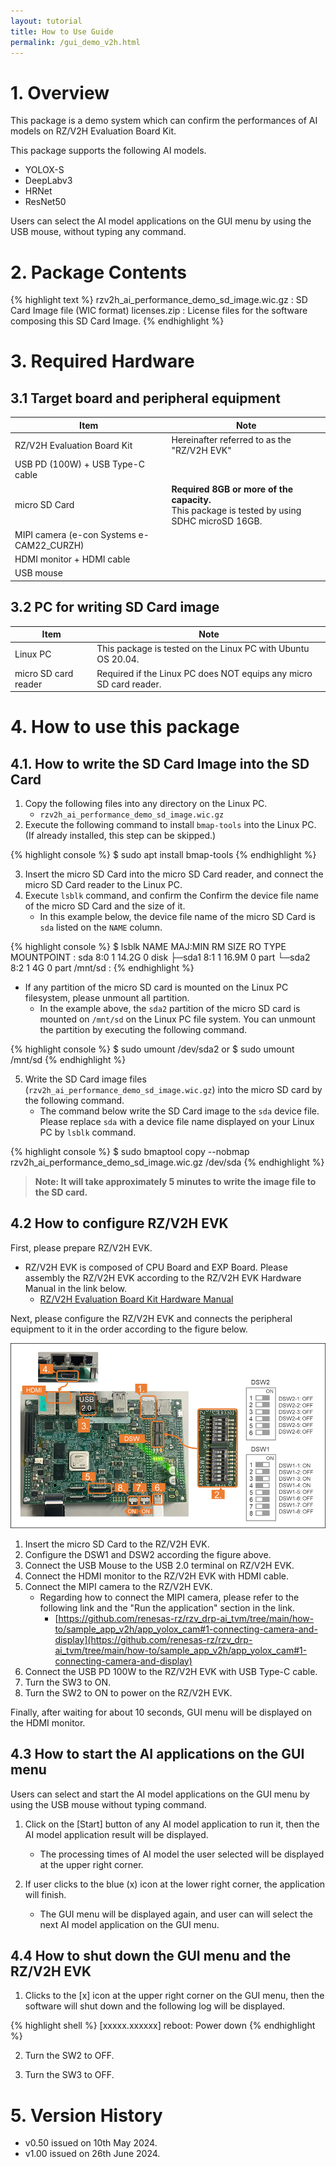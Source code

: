 ```yaml
---
layout: tutorial
title: How to Use Guide
permalink: /gui_demo_v2h.html
---
```

# 1. Overview

This package is a demo system which can confirm the performances of AI models on RZ/V2H Evaluation Board Kit.

This package supports the following AI models.

* YOLOX-S
* DeepLabv3
* HRNet
* ResNet50

Users can select the AI model applications on the GUI menu by using the USB mouse, without typing any command.

# 2. Package Contents

{% highlight text %}
rzv2h_ai_performance_demo_sd_image.wic.gz	: SD Card Image file (WIC format)
licenses.zip					: License files for the software   
					          composing this SD Card Image. 
{% endhighlight %}

# 3. Required Hardware

## 3.1 Target board and peripheral equipment

| Item                                      | Note                                                         |
| ----------------------------------------- | ------------------------------------------------------------ |
| RZ/V2H Evaluation Board Kit               | Hereinafter referred to as the "RZ/V2H EVK"                  |
| USB PD (100W) + USB Type-C cable          |                                                              |
| micro SD Card                             | **Required 8GB or more of the capacity.**<br />This package is tested by using SDHC microSD 16GB. |
| MIPI camera (e-con Systems e-CAM22_CURZH) |                                                              |
| HDMI monitor + HDMI cable                 |                                                              |
| USB mouse                                 |                                                              |

## 3.2 PC for writing SD Card image

| Item                 | Note                                                         |
| -------------------- | ------------------------------------------------------------ |
| Linux PC             | This package is tested on the Linux PC with Ubuntu OS 20.04. |
| micro SD card reader | Required if the Linux PC does NOT equips any micro SD card reader. |

# 4. How to use this package

## 4.1. How to write the SD Card Image into the SD Card

1. Copy the following files into any directory on the Linux PC.
   * `rzv2h_ai_performance_demo_sd_image.wic.gz`
2. Execute the following command to install `bmap-tools` into the Linux PC. (If already installed, this step can be skipped.)

{% highlight console %}
$ sudo apt install bmap-tools
{% endhighlight %}

3. Insert the micro SD Card into the micro SD Card reader, and connect the micro SD Card reader to the Linux PC.
4. Execute `lsblk` command, and confirm the Confirm the device file name of the micro SD Card and the size of it.
   * In this example below, the device file name of the micro SD Card is `sda` listed on the  `NAME` column.

{% highlight console %}
$ lsblk
NAME        MAJ:MIN RM   SIZE RO TYPE MOUNTPOINT
:
sda           8:0    1  14.2G  0 disk 
├─sda1        8:1    1  16.9M  0 part 
└─sda2        8:2    1     4G  0 part /mnt/sd
:
{% endhighlight %}

* If any partition of the micro SD card is mounted on the Linux PC filesystem, please unmount all partition.
  * In the example above, the `sda2` partition of the micro SD card is mounted on `/mnt/sd` on the Linux PC file system. You can unmount the partition by executing the following command.

{% highlight console %}
$ sudo umount /dev/sda2
or
$ sudo umount /mnt/sd
{% endhighlight %}

5. Write the SD Card image files (`rzv2h_ai_performance_demo_sd_image.wic.gz`) into the micro SD card by the following command.
   * The command below write the SD Card image to the `sda` device file. 
     Please replace `sda` with a device file name displayed on your Linux PC by  `lsblk` command. 

{% highlight console %}
$ sudo bmaptool copy --nobmap rzv2h_ai_performance_demo_sd_image.wic.gz /dev/sda
{% endhighlight %}

> **Note: It will take approximately 5 minutes to write the image file to the SD card.**

## 4.2 How to configure RZ/V2H EVK

First, please prepare RZ/V2H EVK.

* RZ/V2H EVK is composed of CPU Board and EXP Board. 
  Please assembly the RZ/V2H EVK according to the RZ/V2H EVK Hardware Manual in the link below.
  * [RZ/V2H Evaluation Board Kit Hardware Manual](https://www.renesas.com/us/en/document/mah/rzv2h-evaluation-board-kit-secure-type-hardware-manual?r=25471796)

Next, please configure the RZ/V2H EVK and connects the peripheral equipment to it in the order according to the figure below.

![image-20240426185111619](img/image-20240426185111619.png)

1. Insert the micro SD Card to the RZ/V2H EVK.
2. Configure the DSW1 and DSW2 according the figure above.
3. Connect the USB Mouse to the USB 2.0 terminal on RZ/V2H EVK.
4. Connect the HDMI monitor to the RZ/V2H EVK with HDMI cable.
5. Connect the MIPI camera to the RZ/V2H EVK.
   * Regarding how to connect the MIPI camera, please refer to the following link and the "Run the application" section in the link.
     * [https://github.com/renesas-rz/rzv_drp-ai_tvm/tree/main/how-to/sample_app_v2h/app_yolox_cam#1-connecting-camera-and-display](https://github.com/renesas-rz/rzv_drp-ai_tvm/tree/main/how-to/sample_app_v2h/app_yolox_cam#1-connecting-camera-and-display)
6. Connect the USB PD 100W to the RZ/V2H EVK with USB Type-C cable.
7. Turn the SW3 to ON.
8. Turn the SW2 to ON to power on the RZ/V2H EVK.

Finally, after waiting for about 10 seconds, GUI menu will be displayed on the HDMI monitor.

## 4.3 How to start the AI applications on the GUI menu

Users can select and start the AI model applications on the GUI menu by using the USB mouse without typing command.

1. Click on the [Start] button of any AI model application to run it, then the AI model application result will be displayed.
   * The processing times of AI model the user selected will be displayed at the upper right corner.

2. If user clicks to the blue (x) icon at the lower right corner, the application will finish. 
   * The GUI menu will be displayed again, and user can will select the next AI model application on the GUI menu.

## 4.4 How to shut down the GUI menu and the RZ/V2H EVK

1. Clicks to the [x] icon at the upper right corner on the GUI menu, then the software will shut down and the following log will be displayed.

{% highlight shell %}
[xxxxx.xxxxxx] reboot: Power down
{% endhighlight %}

2. Turn the SW2 to OFF.

3. Turn the SW3 to OFF.

# 5. Version History

* v0.50 issued on 10th May 2024. 
* v1.00 issued on 26th June 2024. 

